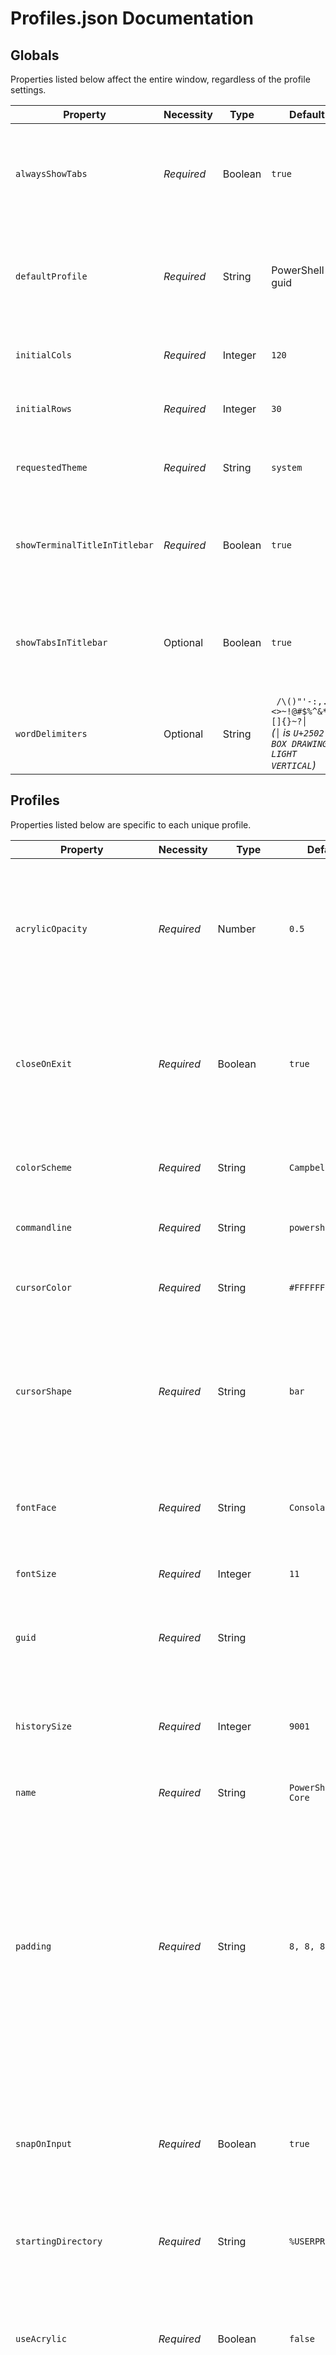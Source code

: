 # Profiles.json Documentation

## Globals
Properties listed below affect the entire window, regardless of the profile settings.

| Property | Necessity | Type | Default | Description |
| -------- | --------- | ---- | ------- | ----------- |
| `alwaysShowTabs` | _Required_ | Boolean | `true` | When set to `true`, tabs are always displayed. When set to `false` and `showTabsInTitlebar` is set to `false`, tabs only appear after typing <kbd>Ctrl</kbd> + <kbd>T</kbd>. |
| `defaultProfile` | _Required_ | String | PowerShell guid | Sets the default profile. Opens by typing <kbd>Ctrl</kbd> + <kbd>T</kbd> or by clicking the '+' icon. The guid of the desired default profile is used as the value. |
| `initialCols` | _Required_ | Integer | `120` | The number of columns displayed in the window upon first load. |
| `initialRows` | _Required_ | Integer | `30` | The number of rows displayed in the window upon first load. |
| `requestedTheme` | _Required_ | String | `system` | Sets the theme of the application. Possible values: `"light"`, `"dark"`, `"system"` |
| `showTerminalTitleInTitlebar` | _Required_ | Boolean | `true` | When set to `true`, titlebar displays the title of the selected tab. When set to `false`, titlebar displays "Windows Terminal". |
| `showTabsInTitlebar` | Optional | Boolean | `true` | When set to `true`, the tabs are moved into the titlebar and the titlebar disappears. When set to `false`, the titlebar sits above the tabs. |
| `wordDelimiters` | Optional | String | <code>&nbsp;&#x2f;&#x5c;&#x28;&#x29;&#x22;&#x27;&#x2d;&#x3a;&#x2c;&#x2e;&#x3b;&#x3c;&#x3e;&#x7e;&#x21;&#x40;&#x23;&#x24;&#x25;&#x5e;&#x26;&#x2a;&#x7c;&#x2b;&#x3d;&#x5b;&#x5d;&#x7b;&#x7d;&#x7e;&#x3f;│</code><br>_(`│` is `U+2502 BOX DRAWINGS LIGHT VERTICAL`)_ | Determines the delimiters used in a double click selection. |

## Profiles
Properties listed below are specific to each unique profile.

| Property | Necessity | Type | Default | Description |
| -------- | --------- | ---- | ------- | ----------- |
| `acrylicOpacity` | _Required_ | Number | `0.5` | When `useAcrylic` is set to `true`, it sets the transparency of the window for the profile. Accepts floating point values from 0-1. |
| `closeOnExit` | _Required_ | Boolean | `true` | When set to `true`, the selected tab closes when `exit` is typed. When set to `false`, the tab will remain open when `exit` is typed. |
| `colorScheme` | _Required_ | String | `Campbell` | Name of the terminal color scheme to use. Color schemes are defined under `schemes`. |
| `commandline` | _Required_ | String | `powershell.exe` | Executable used in the profile. |
| `cursorColor` | _Required_ | String | `#FFFFFF` | Sets the cursor color for the profile. Uses hex color format: `"#rrggbb"`. |
| `cursorShape` | _Required_ | String | `bar` | Sets the cursor shape for the profile. Possible values: `"vintage"` ( &#x2583; ), `"bar"` ( &#x2503; ), `"underscore"` ( &#x2581; ), `"filledBox"` ( &#x2588; ), `"emptyBox"` ( &#x25AF; ) |
| `fontFace` | _Required_ | String | `Consolas` | Name of the font face used in the profile. We will try to fallback to Consolas if this can't be found or is invalid. |
| `fontSize` | _Required_ | Integer | `11` | Sets the font size. |
| `guid` | _Required_ | String | | Unique identifier of the profile. Written in registry format: `"{00000000-0000-0000-0000-000000000000}"`. |
| `historySize` | _Required_ | Integer | `9001` | The number of lines above the ones displayed in the window you can scroll back to. |
| `name` | _Required_ | String | `PowerShell Core` | Name of the profile. Displays in the dropdown menu. |
| `padding` | _Required_ | String | `8, 8, 8, 8` | Sets the padding around the text within the window. Can have three different formats: `"#"` sets the same padding for all sides, `"#, #"` sets the same padding for left-right and top-bottom, and `"#, #, #, #"` sets the padding individually for left, top, right, and bottom. |
| `snapOnInput` | _Required_ | Boolean | `true` | When set to `true`, the window will scroll to the command input line when typing. When set to `false`, the window will not scroll when you start typing. |
| `startingDirectory` | _Required_ | String | `%USERPROFILE%` | The directory the shell starts in when it is loaded. |
| `useAcrylic` | _Required_ | Boolean | `false` | When set to `true`, the window will have an acrylic background. When set to `false`, the window will have a plain, untextured background. |
| `background` | Optional | String | | Sets the background color of the profile. Overrides `background` set in color scheme if `colorscheme` is set. Uses hex color format: `"#rrggbb"`. |
| `backgroundImage` | Optional | String | | Sets the file location of the Image to draw over the window background. |
| `backgroundImageAlignment` | Optional | String | `center` | Sets how the background image aligns to the boundaries of the window. Possible values: `"center"`, `"left"`, `"top"`, `"right"`, `"bottom"`, `"topLeft"`, `"topRight"`, `"bottomLeft"`, `"bottomRight"` |
| `backgroundImageOpacity` | Optional | Number | `1.0` | Sets the transparency of the background image. Accepts floating point values from 0-1. |
| `backgroundImageStretchMode` | Optional | String | `uniformToFill` | Sets how the background image is resized to fill the window. Possible values: `"none"`, `"fill"`, `"uniform"`, `"uniformToFill"` |
| `colorTable` | Optional | Array[String] | | Array of colors used in the profile if `colorscheme` is not set. Colors use hex color format: `"#rrggbb"`. Ordering is as follows: `[black, red, green, yellow, blue, magenta, cyan, white, bright black, bright red, bright green, bright yellow, bright blue, bright magenta, bright cyan, bright white]` |
| `cursorHeight` | Optional | Integer | | Sets the percentage height of the cursor starting from the bottom. Only works when `cursorShape` is set to `"vintage"`. Accepts values from 25-100. |
| `foreground` | Optional | String | | Sets the foreground color of the profile. Overrides `foreground` set in color scheme if `colorscheme` is set. Uses hex color format: `"#rrggbb"`. |
| `icon` | Optional | String | | Image file location of the icon used in the profile. Displays within the tab and the dropdown menu. |
| `scrollbarState` | Optional | String | | Defines the visibility of the scrollbar. Possible values: `"visible"`, `"hidden"` |
| `tabTitle` | Optional | String | | Overrides default title of the tab. |

## Schemes
Properties listed below are specific to each color scheme. [ColorTool](https://github.com/microsoft/terminal/tree/master/src/tools/ColorTool) is a great tool you can use to create and explore new color schemes. All colors use hex color format.

| Property | Necessity | Type | Description |
| -------- | ---- | ----------- | ----------- |
| `name` | _Required_ | String | Name of the color scheme. |
| `foreground` | _Required_ | String | Sets the foreground color of the color scheme. |
| `background` | _Required_ | String | Sets the background color of the color scheme. |
| `black` | _Required_ | String | Sets the color used as ANSI black. |
| `blue` | _Required_ | String | Sets the color used as ANSI blue. |
| `brightBlack` | _Required_ | String | Sets the color used as ANSI bright black. |
| `brightBlue` | _Required_ | String | Sets the color used as ANSI bright blue. |
| `brightCyan` | _Required_ | String | Sets the color used as ANSI bright cyan. |
| `brightGreen` | _Required_ | String | Sets the color used as ANSI bright green. |
| `brightPurple` | _Required_ | String | Sets the color used as ANSI bright purple. |
| `brightRed` | _Required_ | String | Sets the color used as ANSI bright red. |
| `brightWhite` | _Required_ | String | Sets the color used as ANSI bright white. |
| `brightYellow` | _Required_ | String | Sets the color used as ANSI bright yellow. |
| `cyan` | _Required_ | String | Sets the color used as ANSI cyan. |
| `green` | _Required_ | String | Sets the color used as ANSI green. |
| `purple` | _Required_ | String | Sets the color used as ANSI purple. |
| `red` | _Required_ | String | Sets the color used as ANSI red. |
| `white` | _Required_ | String | Sets the color used as ANSI white. |
| `yellow` | _Required_ | String | Sets the color used as ANSI yellow. |

## Keybindings
Properties listed below are specific to each custom key binding.

| Property | Necessity | Type | Description |
| -------- | ---- | ----------- | ----------- |
| `command` | _Required_ | String | The command executed when the associated key bindings are pressed. |
| `keys` | _Required_ | Array[String] | Defines the key combinations used to call the command. |

### Implemented Keybindings

Bindings listed below are per the implementation in `src/cascadia/TerminalApp/AppKeyBindingsSerialization.cpp`

- copy
- copyTextWithoutNewlines
- paste
- newTab
- duplicateTab
- newTabProfile0
- newTabProfile1
- newTabProfile2
- newTabProfile3
- newTabProfile4
- newTabProfile5
- newTabProfile6
- newTabProfile7
- newTabProfile8
- newWindow
- closeWindow
- closeTab
- closePane
- switchToTab
- nextTab
- prevTab
- increaseFontSize
- decreaseFontSize
- scrollUp
- scrollDown
- scrollUpPage
- scrollDownPage
- switchToTab0
- switchToTab1
- switchToTab2
- switchToTab3
- switchToTab4
- switchToTab5
- switchToTab6
- switchToTab7
- switchToTab8
- openSettings
- splitHorizontal
- splitVertical
- resizePaneLeft
- resizePaneRight
- resizePaneUp
- resizePaneDown
- moveFocusLeft
- moveFocusRight
- moveFocusUp
- moveFocusDown

